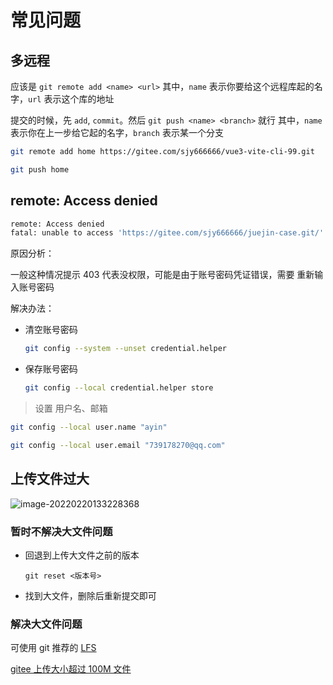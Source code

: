 # 常见问题

## 多远程

应该是 `git remote add <name> <url>`
其中，`name` 表示你要给这个远程库起的名字，`url` 表示这个库的地址

提交的时候，先 `add`, `commit`。然后 `git push <name> <branch>` 就行
其中，`name` 表示你在上一步给它起的名字，`branch` 表示某一个分支

```bash
git remote add home https://gitee.com/sjy666666/vue3-vite-cli-99.git

git push home
```



## remote: Access denied

```bash
remote: Access denied
fatal: unable to access 'https://gitee.com/sjy666666/juejin-case.git/': The requested URL returned error: 403
```

原因分析：

一般这种情况提示 403 代表没权限，可能是由于账号密码凭证错误，需要 重新输入账号密码

解决办法：

-   清空账号密码

    ```bash
    git config --system --unset credential.helper
    ```

-   保存账号密码

    ```bash
    git config --local credential.helper store
    ```

> 设置 用户名、邮箱

```bash
git config --local user.name "ayin"

git config --local user.email "739178270@qq.com"
```

## 上传文件过大

![image-20220220133228368](D:\Project\image-host\img/image-20220220133228368.png)

### 暂时不解决大文件问题

-   回退到上传大文件之前的版本

    ```
    git reset <版本号>
    ```

-   找到大文件，删除后重新提交即可

### 解决大文件问题

可使用 git 推荐的 [LFS](https://git-lfs.github.com/)

[gitee 上传大小超过 100M 文件](https://blog.csdn.net/wq_0708/article/details/121611239)
